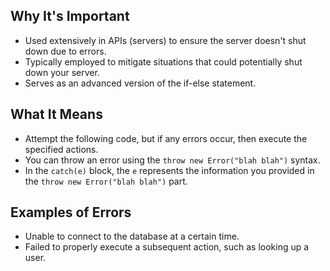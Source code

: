 ## Why It's Important

- Used extensively in APIs (servers) to ensure the server doesn't shut down due to errors.
- Typically employed to mitigate situations that could potentially shut down your server.
- Serves as an advanced version of the if-else statement.

## What It Means

- Attempt the following code, but if any errors occur, then execute the specified actions.
- You can throw an error using the `throw new Error("blah blah")` syntax.
- In the `catch(e)` block, the `e` represents the information you provided in the `throw new Error("blah blah")` part.

## Examples of Errors

- Unable to connect to the database at a certain time.
- Failed to properly execute a subsequent action, such as looking up a user.
